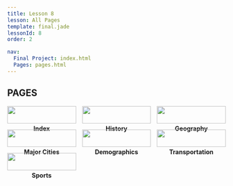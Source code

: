 ```yaml
---
title: Lesson 8
lesson: All Pages
template: final.jade
lessonId: 8
order: 2

nav:
  Final Project: index.html
  Pages: pages.html
---
```


## PAGES

- [![](https://res.cloudinary.com/svahtml/image/upload/ar_1:1,c_fill,g_auto/v1544119160/index.html.png)](https://res.cloudinary.com/svahtml/image/upload/c_scale,w_1200/v1544119160/index.html.png) Index
- [![](https://res.cloudinary.com/svahtml/image/upload/ar_1:1,c_fill,g_auto/v1544119160/history.html.png)](https://res.cloudinary.com/svahtml/image/upload/c_scale,w_1200/v1544119160/history.html.png) history
- [![](https://res.cloudinary.com/svahtml/image/upload/ar_1:1,c_fill,g_auto/v1544119160/geography.html.png)](https://res.cloudinary.com/svahtml/image/upload/c_scale,w_1200/v1544119160/geography.html.png) geography
- [![](https://res.cloudinary.com/svahtml/image/upload/ar_1:1,c_fill,g_auto/v1544119160/cities.html.png)](https://res.cloudinary.com/svahtml/image/upload/c_scale,w_1200/v1544119160/cities.html.png) major cities
- [![](https://res.cloudinary.com/svahtml/image/upload/ar_1:1,c_fill,g_auto/v1544119160/demographics.html.png)](https://res.cloudinary.com/svahtml/image/upload/c_scale,w_1200/v1544119160/demographics.html.png) demographics
- [![](https://res.cloudinary.com/svahtml/image/upload/ar_1:1,c_fill,g_auto/v1544119160/transportation.html.png)](https://res.cloudinary.com/svahtml/image/upload/c_scale,w_1200/v1544119160/transportation.html.png) transportation
- [![](https://res.cloudinary.com/svahtml/image/upload/ar_1:1,c_fill,g_auto/v1544119160/sports.html.png)](https://res.cloudinary.com/svahtml/image/upload/c_scale,w_1200/v1544119160/sports.html.png) sports

<style>
h2 + ul {
  margin: 0;
  padding: 0;
  list-style-type: none;
  display: grid;
  grid-template-columns: repeat(3, 1fr);
  grid-gap: 1em;
}
h2 + ul img {
  width: 100%;
}
h2 + ul > li {
  text-transform: capitalize;
  font-weight: bold;
  text-align: center;
}
</style>

